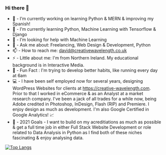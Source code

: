 ### Hi there 👋

- 🔭  -  I’m currently working on learning Python & MERN & improving my Spanish!
- 🌱  -  I’m currently learning Python, Machine Learning with Tensorflow & Django
- 🤔  -  I’m looking for help with Machine Learning
- 💬  -  Ask me about: Freelancing, Web Design & Development, Python
- 📫  -  How to reach me: david@creativewavelength.co.uk 
- ⚡ -  Little about me: I'm from Northern Ireland. My educational background is in Interactive Media. 
- 🏃 - Fun Fact : I'm trying to develop better habits, like running every day at 6am
- 💻 - I have been self employed now for several years, designing WordPress Websites for clients at https://creative-wavelength.com. Prior to that I worked in eCommerce & as an Analyst at a market research company. I've been a jack of all trades for a while now, being Adobe credited in Photoshop, InDesign, Flash (RIP) and Premiere. I enjoy design as much as development. I'm also Google Certified in Google Analytics! 📈
- 🎯 - 2021 Goals - I want to build on my acreditiations as much as possible & get a full time job in either Full Stack Website Development or role related to Data Analysis in Python as I find both of these niches fascinating & enjoy analysing data. 

[![Top Langs](https://github-readme-stats.vercel.app/api/top-langs/?username=cwavedave&layout=compact)](https://github.com/cwavedave/github-readme-stats)

